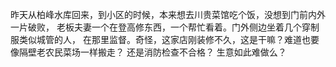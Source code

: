 昨天从柏峰水库回来，到小区的时候，本来想去川贵菜馆吃个饭，没想到门前内外一片破败，
老板夫妻一个在登高修东西，一个帮忙看着。门外侧边坐着几个穿制服类似城管的人，
在那里监督。奇怪，这家店刚装修不久，这是干嘛？难道也要像隔壁老农民菜场一样搬走？
还是消防检查不合格？   生意如此难做么？
